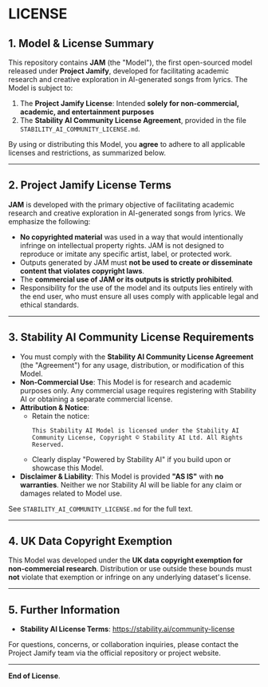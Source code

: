 # LICENSE

## 1. Model & License Summary

This repository contains **JAM** (the "Model"), the first open-sourced model released under **Project Jamify**, developed for facilitating academic research and creative exploration in AI-generated songs from lyrics. The Model is subject to:

1. The **Project Jamify License**: Intended **solely for non-commercial, academic, and entertainment purposes**
2. The **Stability AI Community License Agreement**, provided in the file ```STABILITY_AI_COMMUNITY_LICENSE.md```.  

By using or distributing this Model, you **agree** to adhere to all applicable licenses and restrictions, as summarized below.

---

## 2. Project Jamify License Terms

**JAM** is developed with the primary objective of facilitating academic research and creative exploration in AI-generated songs from lyrics. We emphasize the following:

- **No copyrighted material** was used in a way that would intentionally infringe on intellectual property rights. JAM is not designed to reproduce or imitate any specific artist, label, or protected work.
- Outputs generated by JAM must **not be used to create or disseminate content that violates copyright laws**.
- The **commercial use of JAM or its outputs is strictly prohibited**.
- Responsibility for the use of the model and its outputs lies entirely with the end user, who must ensure all uses comply with applicable legal and ethical standards.

---

## 3. Stability AI Community License Requirements

- You must comply with the **Stability AI Community License Agreement** (the "Agreement") for any usage, distribution, or modification of this Model.
- **Non-Commercial Use**: This Model is for research and academic purposes only. Any commercial usage requires registering with Stability AI or obtaining a separate commercial license.
- **Attribution & Notice**:  
  - Retain the notice:  
    ```
    This Stability AI Model is licensed under the Stability AI Community License, Copyright © Stability AI Ltd. All Rights Reserved.
    ```
  - Clearly display "Powered by Stability AI" if you build upon or showcase this Model.
- **Disclaimer & Liability**: This Model is provided **"AS IS"** with **no warranties**. Neither we nor Stability AI will be liable for any claim or damages related to Model use.

See ```STABILITY_AI_COMMUNITY_LICENSE.md``` for the full text.

---

## 4. UK Data Copyright Exemption

This Model was developed under the **UK data copyright exemption for non-commercial research**. Distribution or use outside these bounds must **not** violate that exemption or infringe on any underlying dataset's license.

---

## 5. Further Information

- **Stability AI License Terms**: <https://stability.ai/community-license>  

For questions, concerns, or collaboration inquiries, please contact the Project Jamify team via the official repository or project website.

---

**End of License**.